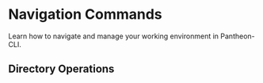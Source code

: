 # Navigation Commands

Learn how to navigate and manage your working environment in Pantheon-CLI.

## Directory Operations

